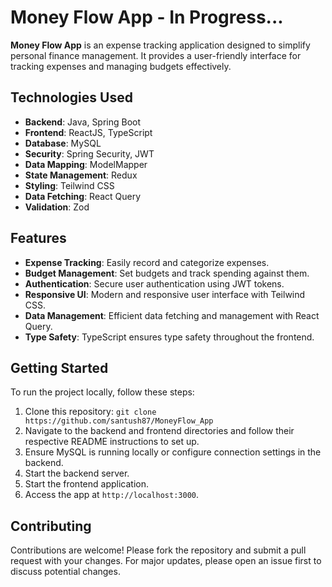 # Money Flow App - In Progress...

**Money Flow App** is an expense tracking application designed to simplify personal finance management. It provides a user-friendly interface for tracking expenses and managing budgets effectively.

## Technologies Used

- **Backend**: Java, Spring Boot
- **Frontend**: ReactJS, TypeScript
- **Database**: MySQL
- **Security**: Spring Security, JWT
- **Data Mapping**: ModelMapper
- **State Management**: Redux
- **Styling**: Teilwind CSS
- **Data Fetching**: React Query
- **Validation**: Zod

## Features

- **Expense Tracking**: Easily record and categorize expenses.
- **Budget Management**: Set budgets and track spending against them.
- **Authentication**: Secure user authentication using JWT tokens.
- **Responsive UI**: Modern and responsive user interface with Teilwind CSS.
- **Data Management**: Efficient data fetching and management with React Query.
- **Type Safety**: TypeScript ensures type safety throughout the frontend.

## Getting Started

To run the project locally, follow these steps:

1. Clone this repository: `git clone https://github.com/santush87/MoneyFlow_App`
2. Navigate to the backend and frontend directories and follow their respective README instructions to set up.
3. Ensure MySQL is running locally or configure connection settings in the backend.
4. Start the backend server.
5. Start the frontend application.
6. Access the app at `http://localhost:3000`.

## Contributing

Contributions are welcome! Please fork the repository and submit a pull request with your changes. For major updates, please open an issue first to discuss potential changes.

<!-- ## License

This project is licensed under the [MIT License](https://opensource.org/licenses/MIT). -->
